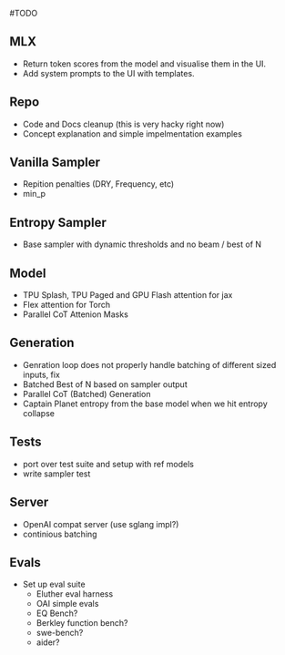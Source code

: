 #TODO

## MLX
  - Return token scores from the model and visualise them in the UI.
  - Add system prompts to the UI with templates.


## Repo
 - Code and Docs cleanup (this is very hacky right now)
 - Concept explanation and simple impelmentation examples

## Vanilla Sampler
 - Repition penalties (DRY, Frequency, etc)
 - min_p

## Entropy Sampler
 - Base sampler with dynamic thresholds and no beam / best of N

## Model
 - TPU Splash, TPU Paged and GPU Flash attention for jax
 - Flex attention for Torch
 - Parallel CoT Attenion Masks

## Generation
 - Genration loop does not properly handle batching of different sized inputs, fix
 - Batched Best of N based on sampler output
 - Parallel CoT (Batched) Generation
 - Captain Planet entropy from the base model when we hit entropy collapse

## Tests
 - port over test suite and setup with ref models
 - write sampler test

## Server
 - OpenAI compat server (use sglang impl?)
 - continious batching

## Evals
 - Set up eval suite
   - Eluther eval harness
   - OAI simple evals
   - EQ Bench?
   - Berkley function bench?
   - swe-bench?
   - aider?

